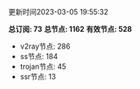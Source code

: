 更新时间2023-03-05 19:55:32

**总订阅: 73**
**总节点: 1162**
**有效节点: 528**
- v2ray节点: 286
- ss节点: 184
- trojan节点: 45
- ssr节点: 13
